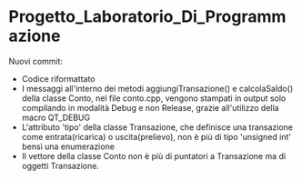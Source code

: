 # Progetto_Laboratorio_Di_Programmazione
Nuovi commit:
- Codice riformattato
- I messaggi all'interno dei metodi aggiungiTransazione() e calcolaSaldo() della classe Conto, nel file conto.cpp, vengono stampati in output solo compilando in modalità Debug e non Release, grazie all'utilizzo della macro QT_DEBUG
- L'attributo 'tipo' della classe Transazione, che definisce una transazione come entrata(ricarica) o uscita(prelievo), non è più di tipo 'unsigned int' bensì una enumerazione
- Il vettore della classe Conto non è più di puntatori a Transazione ma di oggetti Transazione.

